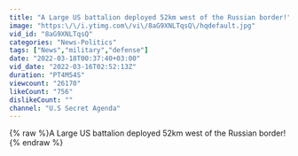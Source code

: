 ```yaml
---
title: "A Large US battalion deployed 52km west of the Russian border!"
image: "https:\/\/i.ytimg.com\/vi\/8aG9XNLTqsQ\/hqdefault.jpg"
vid_id: "8aG9XNLTqsQ"
categories: "News-Politics"
tags: ["News","military","defense"]
date: "2022-03-18T00:37:40+03:00"
vid_date: "2022-03-16T02:52:13Z"
duration: "PT4M54S"
viewcount: "26170"
likeCount: "756"
dislikeCount: ""
channel: "U.S Secret Agenda"
---
```

{% raw %}A Large US battalion deployed 52km west of the Russian border!{% endraw %}

